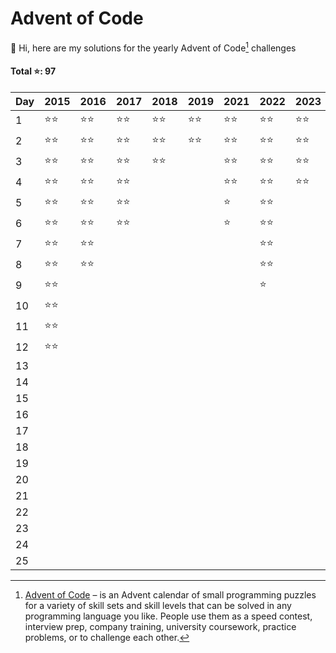 # Advent of Code

👋 Hi, here are my solutions for the yearly Advent of Code[^aoc] challenges

#### Total ⭐️: 97

| Day | 2015   | 2016   | 2017   | 2018   | 2019   | 2021   | 2022   | 2023   |
| --- | ------ | ------ | ------ | ------ | ------ | ------ | ------ | ------ |
| 1   | ⭐️⭐️ | ⭐️⭐️ | ⭐️⭐️ | ⭐️⭐️ | ⭐️⭐️ | ⭐️⭐️ | ⭐️⭐️ | ⭐️⭐️ |
| 2   | ⭐️⭐️ | ⭐️⭐️ | ⭐️⭐️ | ⭐️⭐️ | ⭐️⭐️ | ⭐️⭐️ | ⭐️⭐️ | ⭐️⭐️ |
| 3   | ⭐️⭐️ | ⭐️⭐️ | ⭐️⭐️ | ⭐️⭐️ |        | ⭐️⭐️ | ⭐️⭐️ | ⭐️⭐️ |
| 4   | ⭐️⭐️ | ⭐️⭐️ | ⭐️⭐️ |        |        | ⭐️⭐️ | ⭐️⭐️ | ⭐️⭐️ |
| 5   | ⭐️⭐️ | ⭐️⭐️ | ⭐️⭐️ |        |        | ⭐️    | ⭐️⭐️ |        |
| 6   | ⭐️⭐️ | ⭐️⭐️ | ⭐️⭐️ |        |        | ⭐️    | ⭐️⭐️ |        |
| 7   | ⭐️⭐️ | ⭐️⭐️ |        |        |        |        | ⭐️⭐️ |        |
| 8   | ⭐️⭐️ | ⭐️⭐️ |        |        |        |        | ⭐️⭐️ |        |
| 9   | ⭐️⭐️ |        |        |        |        |        | ⭐️    |        |
| 10  | ⭐️⭐️ |        |        |        |        |        |        |        |
| 11  | ⭐️⭐️ |        |        |        |        |        |        |        |
| 12  | ⭐️⭐️ |        |        |        |        |        |        |        |
| 13  |        |        |        |        |        |        |        |        |
| 14  |        |        |        |        |        |        |        |        |
| 15  |        |        |        |        |        |        |        |        |
| 16  |        |        |        |        |        |        |        |        |
| 17  |        |        |        |        |        |        |        |        |
| 18  |        |        |        |        |        |        |        |        |
| 19  |        |        |        |        |        |        |        |        |
| 20  |        |        |        |        |        |        |        |        |
| 21  |        |        |        |        |        |        |        |        |
| 22  |        |        |        |        |        |        |        |        |
| 23  |        |        |        |        |        |        |        |        |
| 24  |        |        |        |        |        |        |        |        |
| 25  |        |        |        |        |        |        |        |        |

[^aoc]: [Advent of Code][aoc] – is an Advent calendar of small programming puzzles for a variety of skill sets and skill levels that can be solved in any programming language you like. People use them as a speed contest, interview prep, company training, university coursework, practice problems, or to challenge each other.

[aoc]: https://adventofcode.com
